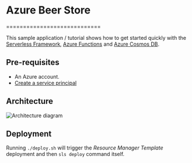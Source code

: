 # Azure Beer Store
============================

This sample application / tutorial shows how to get started quickly with the [Serverless Framework](https://serverless.com/), [Azure Functions](https://azure.microsoft.com/en-us/services/functions/) and [Azure Cosmos DB](https://azure.microsoft.com/en-us/services/cosmos-db/).

## Pre-requisites

 - An Azure account.
 - [Create a service principal](https://serverless.com/framework/docs/providers/azure/guide/credentials/)

## Architecture

![Architecture diagram](https://raw.githubusercontent.com/naighes/azure-beer-store/master/readmeFiles/architecture.png)

## Deployment

Running `./deploy.sh` will trigger the _Resource Manager Template_ deployment and then `sls deploy` command itself.
